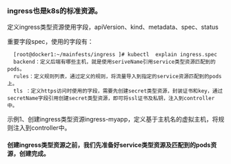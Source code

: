 ### ingress也是k8s的标准资源。
定义ingress类型资源使用字段，apiVersion、kind、metadata、spec、status

重要字段spec，使用的字段有：

      [root@docker1:~/mainfests/ingress ]# kubectl  explain ingress.spec
      backend：定义后端有哪些主机，就是使用seriveName引用service类型资源匹配到的pods。
      rules：定义规则列表，通过定义的规则，将流量导入到指定的service资源匹配到的pods上。
      tls ：定义https访问时使用的字段，需要先创建secret类型资源，封装证书和key，通过secretName字段引用创建secret类型资源，即可将ssl证书及私钥，注入到controller中。
      
示例1、创建ingress类型资源ingress-myapp，定义基于主机名的虚拟主机，将规则注入到controller中。
#### 创建ingress类型资源之前，我们先准备好service类型资源及匹配到的pods资源，创建完成。
